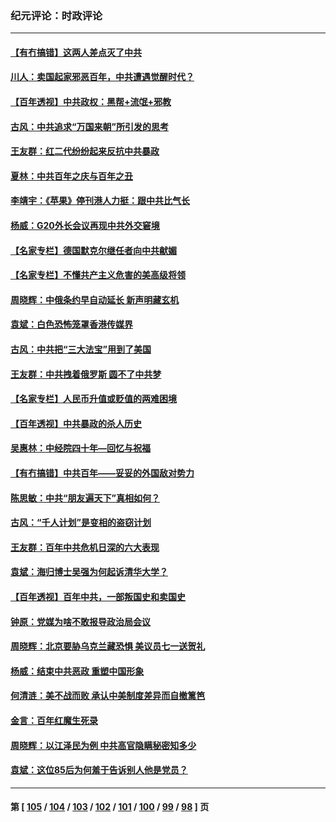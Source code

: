 ### 纪元评论：时政评论
---
#### [【有冇搞错】这两人差点灭了中共](../../pages/nsc1025/n13060028.md) 
#### [川人：卖国起家邪恶百年，中共遭遇觉醒时代？](../../pages/nsc1025/n13060096.md) 
#### [【百年透视】中共政权：黑帮+流氓+邪教](../../pages/nsc1025/n13058953.md) 
#### [古风：中共追求“万国来朝”所引发的思考](../../pages/nsc1025/n13059886.md) 
#### [王友群：红二代纷纷起来反抗中共暴政](../../pages/nsc1025/n13059388.md) 
#### [夏林：中共百年之庆与百年之丑](../../pages/nsc1025/n13059334.md) 
#### [李靖宇：《苹果》停刊港人力挺：跟中共比气长](../../pages/nsc1025/n13059098.md) 
#### [杨威：G20外长会议再现中共外交窘境](../../pages/nsc1025/n13058834.md) 
#### [【名家专栏】德国默克尔继任者向中共献媚](../../pages/nsc1025/n13058286.md) 
#### [【名家专栏】不懂共产主义危害的美高级将领](../../pages/nsc1025/n13058271.md) 
#### [周晓辉：中俄条约早自动延长 新声明藏玄机](../../pages/nsc1025/n13058785.md) 
#### [袁斌：白色恐怖笼罩香港传媒界](../../pages/nsc1025/n13057635.md) 
#### [古风：中共把“三大法宝”用到了美国](../../pages/nsc1025/n13057567.md) 
#### [王友群：中共拽着俄罗斯 圆不了中共梦](../../pages/nsc1025/n13056718.md) 
#### [【名家专栏】人民币升值或贬值的两难困境](../../pages/nsc1025/n13054458.md) 
#### [【百年透视】中共暴政的杀人历史](../../pages/nsc1025/n13051791.md) 
#### [吴惠林：中经院四十年—回忆与祝福](../../pages/nsc1025/n13055554.md) 
#### [【有冇搞错】中共百年——妥妥的外国敌对势力](../../pages/nsc1025/n13055138.md) 
#### [陈思敏：中共“朋友遍天下”真相如何？](../../pages/nsc1025/n13055474.md) 
#### [古风：“千人计划”是变相的盗窃计划](../../pages/nsc1025/n13055352.md) 
#### [王友群：百年中共危机日深的六大表现](../../pages/nsc1025/n13054263.md) 
#### [袁斌：海归博士吴强为何起诉清华大学？](../../pages/nsc1025/n13055095.md) 
#### [【百年透视】百年中共，一部叛国史和卖国史](../../pages/nsc1025/n13055028.md) 
#### [钟原：党媒为啥不敢报导政治局会议](../../pages/nsc1025/n13054657.md) 
#### [周晓辉：北京要胁乌克兰藏恐惧 美议员七一送贺礼](../../pages/nsc1025/n13053847.md) 
#### [杨威：结束中共恶政 重塑中国形象](../../pages/nsc1025/n13054289.md) 
#### [何清涟：美不战而败 承认中美制度差异而自撤篱笆](../../pages/nsc1025/n13054095.md) 
#### [金言：百年红魔生死录](../../pages/nsc1025/n13054005.md) 
#### [周晓辉：以江泽民为例 中共高官隐瞒秘密知多少](../../pages/nsc1025/n13052362.md) 
#### [袁斌：这位85后为何羞于告诉别人他是党员？](../../pages/nsc1025/n13052380.md) 

---
#### 第 [ [105](./105.md) / [104](./104.md) / [103](./103.md) / [102](./102.md) / [101](./101.md) / [100](./100.md) / [99](./99.md) / [98](./98.md) ] 页
